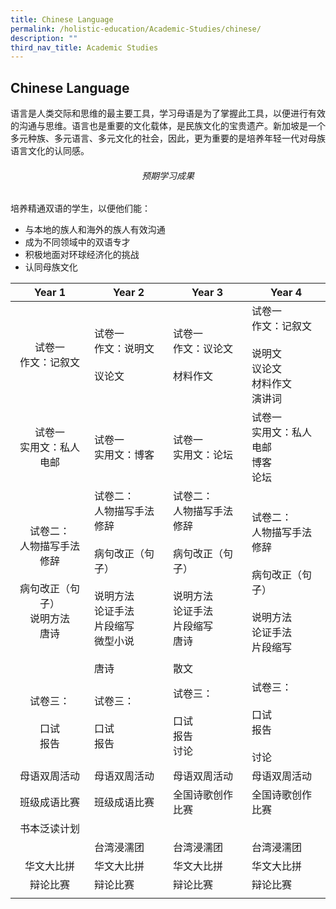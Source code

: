 ```yaml
---
title: Chinese Language
permalink: /holistic-education/Academic-Studies/chinese/
description: ""
third_nav_title: Academic Studies
---
```

## Chinese Language

语言是人类交际和思维的最主要工具，学习母语是为了掌握此工具，以便进行有效的沟通与思维。语言也是重要的文化载体，是民族文化的宝贵遗产。新加坡是一个多元种族、多元语言、多元文化的社会，因此，更为重要的是培养年轻一代对母族语言文化的认同感。

###### <center>预期学习成果</center>

培养精通双语的学生，以便他们能：

*   与本地的族人和海外的族人有效沟通
*   成为不同领域中的双语专才
*   积极地面对环球经济化的挑战
*   认同母族文化

| **Year 1**  | **Year 2**  | **Year 3**  | **Year 4**  |
|:-:|---|---|---|
| 试卷一<br>作文：记叙文  | 试卷一<br>作文：说明文<br><br>议论文  | 试卷一<br>作文：议论文<br><br>材料作文  | 试卷一<br>作文：记叙文<br><br>说明文<br>议论文<br>材料作文<br>演讲词  |
| 试卷一<br>实用文：私人电邮  | 试卷一<br>实用文：博客  | 试卷一<br>实用文：论坛  | 试卷一<br>实用文：私人电邮<br>博客<br>论坛  |
| 试卷二：<br>人物描写手法<br>修辞<br><br>病句改正（句子）<br>说明方法<br>唐诗  | 试卷二：<br>人物描写手法<br>修辞<br><br>病句改正（句子）<br><br>说明方法<br>论证手法<br>片段缩写<br>微型小说<br><br>唐诗  | 试卷二：<br>人物描写手法<br>修辞<br><br>病句改正（句子）<br><br>说明方法<br>论证手法<br>片段缩写<br>唐诗<br><br>散文  | 试卷二：<br>人物描写手法<br>修辞<br><br>病句改正（句子）<br><br>说明方法<br>论证手法<br>片段缩写  |
| 试卷三：<br><br>口试<br>报告  | 试卷三：<br><br>口试<br>报告  | 试卷三：<br><br>口试<br>报告<br>讨论  | 试卷三：<br><br>口试<br>报告<br><br>讨论  |
| 母语双周活动  | 母语双周活动  | 母语双周活动  | 母语双周活动  |
| 班级成语比赛  | 班级成语比赛  | 全国诗歌创作比赛  | 全国诗歌创作比赛  |
| 书本泛读计划  |   |   |   |
|   | 台湾浸濡团  | 台湾浸濡团  | 台湾浸濡团  |
| 华文大比拼  | 华文大比拼  | 华文大比拼  | 华文大比拼  |
| 辩论比赛  |辩论比赛   | 辩论比赛  | 辩论比赛  |
|   |   |   |   |